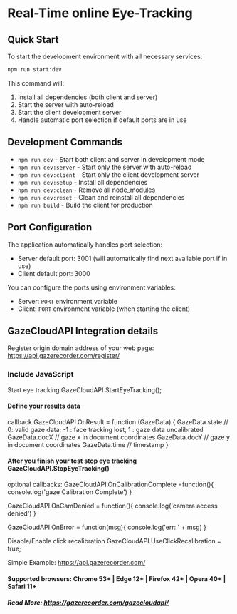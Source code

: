 # Real-Time online Eye-Tracking

## Quick Start

To start the development environment with all necessary services:

```bash
npm run start:dev
```

This command will:
1. Install all dependencies (both client and server)
2. Start the server with auto-reload
3. Start the client development server
4. Handle automatic port selection if default ports are in use

## Development Commands

- `npm run dev` - Start both client and server in development mode
- `npm run dev:server` - Start only the server with auto-reload
- `npm run dev:client` - Start only the client development server
- `npm run dev:setup` - Install all dependencies
- `npm run dev:clean` - Remove all node_modules
- `npm run dev:reset` - Clean and reinstall all dependencies
- `npm run build` - Build the client for production

## Port Configuration

The application automatically handles port selection:
- Server default port: 3001 (will automatically find next available port if in use)
- Client default port: 3000

You can configure the ports using environment variables:
- Server: `PORT` environment variable
- Client: `PORT` environment variable (when starting the client)

## GazeCloudAPI Integration details

Register origin domain address of your web page: <https://api.gazerecorder.com/register/>

### Include JavaScript

<script src="https://api.gazerecorder.com/GazeCloudAPI.js" ></script>
Start eye tracking GazeCloudAPI.StartEyeTracking();

#### Define your results data

callback GazeCloudAPI.OnResult = function (GazeData) { GazeData.state // 0: valid gaze data; -1 : face tracking lost, 1 : gaze data uncalibrated GazeData.docX // gaze x in document coordinates GazeData.docY // gaze y in document coordinates GazeData.time // timestamp }

#### After you finish your test stop eye tracking GazeCloudAPI.StopEyeTracking()

optional callbacks: GazeCloudAPI.OnCalibrationComplete =function(){ console.log('gaze Calibration Complete') }

GazeCloudAPI.OnCamDenied = function(){ console.log('camera access denied') }

GazeCloudAPI.OnError = function(msg){ console.log('err: ' + msg) }

Disable/Enable click recalibration GazeCloudAPI.UseClickRecalibration = true;

Simple Example: <https://api.gazerecorder.com/>

#### Supported browsers: Chrome 53+ | Edge 12+ | Firefox 42+ | Opera 40+ | Safari 11+

##### Read More: <https://gazerecorder.com/gazecloudapi/>
